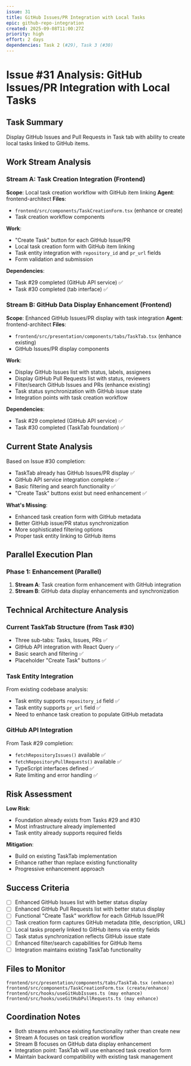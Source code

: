 ```yaml
---
issue: 31
title: GitHub Issues/PR Integration with Local Tasks
epic: github-repo-integration
created: 2025-09-08T11:00:27Z
priority: high
effort: 2 days
dependencies: Task 2 (#29), Task 3 (#30)
---
```


# Issue #31 Analysis: GitHub Issues/PR Integration with Local Tasks

## Task Summary
Display GitHub Issues and Pull Requests in Task tab with ability to create local tasks linked to GitHub items.

## Work Stream Analysis

### Stream A: Task Creation Integration (Frontend)
**Scope**: Local task creation workflow with GitHub item linking
**Agent**: frontend-architect
**Files**: 
- `frontend/src/components/TaskCreationForm.tsx` (enhance or create)
- Task creation workflow components

**Work**:
- "Create Task" button for each GitHub Issue/PR
- Local task creation form with GitHub item linking
- Task entity integration with `repository_id` and `pr_url` fields
- Form validation and submission

**Dependencies**: 
- Task #29 completed (GitHub API service) ✅
- Task #30 completed (tab interface) ✅

### Stream B: GitHub Data Display Enhancement (Frontend)  
**Scope**: Enhanced GitHub Issues/PR display with task integration
**Agent**: frontend-architect
**Files**:
- `frontend/src/presentation/components/tabs/TaskTab.tsx` (enhance existing)
- GitHub Issues/PR display components

**Work**:
- Display GitHub Issues list with status, labels, assignees
- Display GitHub Pull Requests list with status, reviewers
- Filter/search GitHub Issues and PRs (enhance existing)
- Task status synchronization with GitHub issue state
- Integration points with task creation workflow

**Dependencies**: 
- Task #29 completed (GitHub API service) ✅
- Task #30 completed (TaskTab foundation) ✅

## Current State Analysis

Based on Issue #30 completion:
- TaskTab already has GitHub Issues/PR display ✅
- GitHub API service integration complete ✅  
- Basic filtering and search functionality ✅
- "Create Task" buttons exist but need enhancement ✅

**What's Missing**:
- Enhanced task creation form with GitHub metadata
- Better GitHub issue/PR status synchronization
- More sophisticated filtering options
- Proper task entity linking to GitHub items

## Parallel Execution Plan

### Phase 1: Enhancement (Parallel)
1. **Stream A**: Task creation form enhancement with GitHub integration
2. **Stream B**: GitHub data display enhancements and synchronization

## Technical Architecture Analysis

### Current TaskTab Structure (from Task #30)
- Three sub-tabs: Tasks, Issues, PRs ✅
- GitHub API integration with React Query ✅
- Basic search and filtering ✅
- Placeholder "Create Task" buttons ✅

### Task Entity Integration
From existing codebase analysis:
- Task entity supports `repository_id` field ✅
- Task entity supports `pr_url` field ✅
- Need to enhance task creation to populate GitHub metadata

### GitHub API Integration
From Task #29 completion:
- `fetchRepositoryIssues()` available ✅
- `fetchRepositoryPullRequests()` available ✅
- TypeScript interfaces defined ✅
- Rate limiting and error handling ✅

## Risk Assessment

**Low Risk**:
- Foundation already exists from Tasks #29 and #30
- Most infrastructure already implemented
- Task entity already supports required fields

**Mitigation**:
- Build on existing TaskTab implementation
- Enhance rather than replace existing functionality
- Progressive enhancement approach

## Success Criteria

- [ ] Enhanced GitHub Issues list with better status display
- [ ] Enhanced GitHub Pull Requests list with better status display  
- [ ] Functional "Create Task" workflow for each GitHub Issue/PR
- [ ] Task creation form captures GitHub metadata (title, description, URL)
- [ ] Local tasks properly linked to GitHub items via entity fields
- [ ] Task status synchronization reflects GitHub issue state
- [ ] Enhanced filter/search capabilities for GitHub Items
- [ ] Integration maintains existing TaskTab functionality

## Files to Monitor
```
frontend/src/presentation/components/tabs/TaskTab.tsx (enhance)
frontend/src/components/TaskCreationForm.tsx (create/enhance)
frontend/src/hooks/useGitHubIssues.ts (may enhance)
frontend/src/hooks/useGitHubPullRequests.ts (may enhance)
```

## Coordination Notes
- Both streams enhance existing functionality rather than create new
- Stream A focuses on task creation workflow
- Stream B focuses on GitHub data display enhancement  
- Integration point: TaskTab will use enhanced task creation form
- Maintain backward compatibility with existing task management